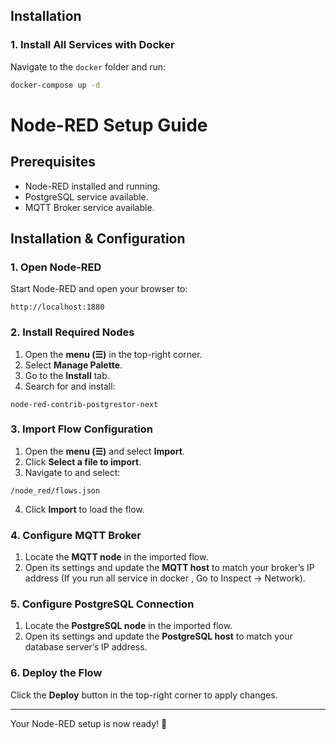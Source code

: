 ## Installation

### 1. Install All Services with Docker
Navigate to the `docker` folder and run:

```sh
docker-compose up -d
```

# Node-RED Setup Guide

## Prerequisites
- Node-RED installed and running.
- PostgreSQL service available.
- MQTT Broker service available.

## Installation & Configuration

### 1. Open Node-RED
Start Node-RED and open your browser to:


```
http://localhost:1880
```

### 2. Install Required Nodes
1. Open the **menu (☰)** in the top-right corner.
2. Select **Manage Palette**.
3. Go to the **Install** tab.
4. Search for and install:

```
node-red-contrib-postgrestor-next
```

### 3. Import Flow Configuration
1. Open the **menu (☰)** and select **Import**.
2. Click **Select a file to import**.
3. Navigate to and select:
   
```
/node_red/flows.json
```

4. Click **Import** to load the flow.

### 4. Configure MQTT Broker
1. Locate the **MQTT node** in the imported flow.
2. Open its settings and update the **MQTT host** to match your broker’s IP address (If you run all service in docker , Go to Inspect -> Network).

### 5. Configure PostgreSQL Connection
1. Locate the **PostgreSQL node** in the imported flow.
2. Open its settings and update the **PostgreSQL host** to match your database server’s IP address.

### 6. Deploy the Flow
Click the **Deploy** button in the top-right corner to apply changes.

---

Your Node-RED setup is now ready! 🚀
